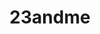 ---
title: 23andme
crosslinks:
- promethease
- SNPedia
- livven
- portugal
- Genealogy
- autotldr
- democrats
- Advice
---